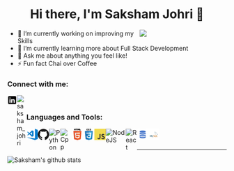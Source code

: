 <h1 align="center"> Hi there, I'm Saksham Johri 👋</h1>

<!--
**saksham-johri/saksham-johri** is a ✨ _special_ ✨ repository because its `README.md` (this file) appears on your GitHub profile.
-->
<img align="right" width = "200px" src="https://media.giphy.com/media/Ah3zHH7hvsSB2/giphy.gif">

- 🔭 I’m currently working on improving my Skills
- 🌱 I’m currently learning more about Full Stack Development
- 💬 Ask me about anything you feel like!
- ⚡ Fun fact Chai over Coffee

### Connect with me:

<a href="https://www.linkedin.com/in/saksham-johri/" target="_blank">
  <img align="left" alt="saksham-johri" | Linkedin" title="LinkedIn" width="22px" src="https://raw.githubusercontent.com/simple-icons/simple-icons/ed4a5bf635c3e9716b6cad0862b19aad877186e8/icons/linkedin.svg"> 
</a>
                                                                                                                                      
<a href="https://www.hackerrank.com/saksham_johri" target="_blank">
  <img align="left" alt="saksham_johri" | HackerRank" title="HackerRank" width="22px" src="https://raw.githubusercontent.com/simple-icons/simple-icons/ed4a5bf635c3e9716b6cad0862b19aad877186e8/icons/hackerrank.svg"> 
</a>

<br />

### Languages and Tools:

<img align="left" alt="Visual Studio Code" title="Visual Studio Code" width="26px" src="https://raw.githubusercontent.com/github/explore/80688e429a7d4ef2fca1e82350fe8e3517d3494d/topics/visual-studio-code/visual-studio-code.png" />

<img align="left" alt="GitHub" title="Github" width="26px" src="https://raw.githubusercontent.com/github/explore/78df643247d429f6cc873026c0622819ad797942/topics/github/github.png" />

<img align="left" alt="Python" title="Pyhton" width="26px" src="https://img.icons8.com/color/48/000000/python.png" />

<img align="left" alt="Cpp" title="C++" width="26px" src="https://img.icons8.com/color/48/000000/c-plus-plus-logo.png"/>

<img align="left" alt="HTML5" title="HTML5" width="26px" src="https://raw.githubusercontent.com/github/explore/80688e429a7d4ef2fca1e82350fe8e3517d3494d/topics/html/html.png" />

<img align="left" alt="CSS3" title="CSS3" width="26px" src="https://raw.githubusercontent.com/github/explore/80688e429a7d4ef2fca1e82350fe8e3517d3494d/topics/css/css.png" />

<img align="left" alt="JavaScript" title="JavaScript" width="26px" src="https://raw.githubusercontent.com/github/explore/80688e429a7d4ef2fca1e82350fe8e3517d3494d/topics/javascript/javascript.png" />

<img align="left" alt="NodeJS" title="NodeJs" width="46px" src="https://upload.wikimedia.org/wikipedia/commons/thumb/d/d9/Node.js_logo.svg/590px-Node.js_logo.svg.png" />

<img align="left" alt="React" title="React" width="26px" src="https://cdn4.iconfinder.com/data/icons/logos-3/600/React.js_logo-512.png" />

<img align="left" alt="SQL" title="SQL" width="26px" src="https://raw.githubusercontent.com/github/explore/80688e429a7d4ef2fca1e82350fe8e3517d3494d/topics/sql/sql.png" />

<img align="left" alt="MySQL" title="MySQL" width="26px" src="https://raw.githubusercontent.com/github/explore/80688e429a7d4ef2fca1e82350fe8e3517d3494d/topics/mysql/mysql.png" />
<br /><br />

---

![Saksham's github stats](https://github-readme-stats.vercel.app/api?username=saksham-johri&show_icons=true&hide_border=true&count_private=true&hide=prs,issues&theme=gruvbox)

